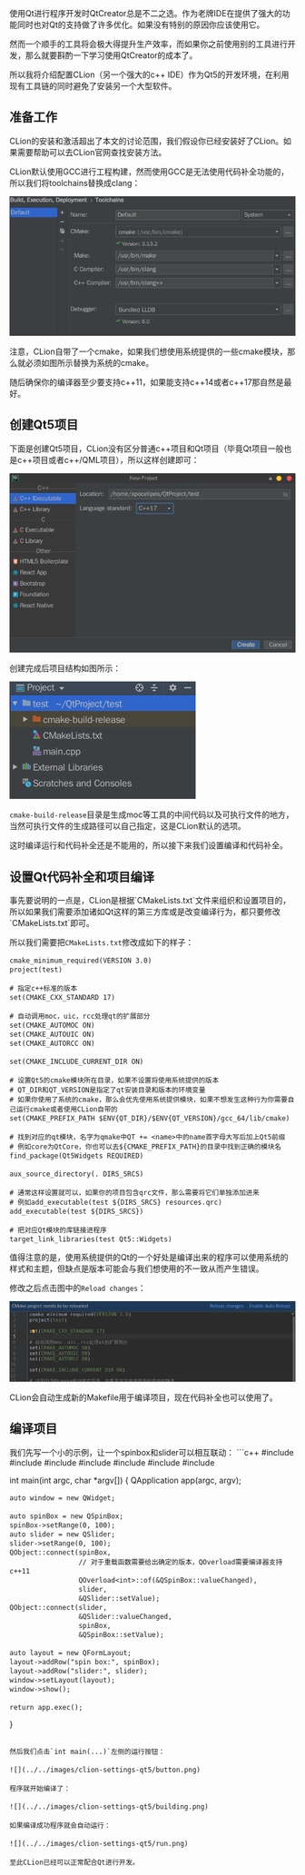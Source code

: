 使用Qt进行程序开发时QtCreator总是不二之选。作为老牌IDE在提供了强大的功能同时也对Qt的支持做了许多优化。如果没有特别的原因你应该使用它。

然而一个顺手的工具将会极大得提升生产效率，而如果你之前使用别的工具进行开发，那么就要斟酌一下学习使用QtCreator的成本了。

所以我将介绍配置CLion（另一个强大的c++ IDE）作为Qt5的开发环境，在利用现有工具链的同时避免了安装另一个大型软件。

<h2 id="perpare">准备工作</h2>
CLion的安装和激活超出了本文的讨论范围，我们假设你已经安装好了CLion。如果需要帮助可以去CLion官网查找安装方法。

CLion默认使用GCC进行工程构建，然而使用GCC是无法使用代码补全功能的，所以我们将toolchains替换成clang：

![](../../images/clion-settings-qt5/toolchains.png)

注意，CLion自带了一个cmake，如果我们想使用系统提供的一些cmake模块，那么就必须如图所示替换为系统的cmake。

随后确保你的编译器至少要支持c++11，如果能支持c++14或者c++17那自然是最好。

<h2 id="create-project">创建Qt5项目</h2>
下面是创建Qt5项目，CLion没有区分普通c++项目和Qt项目（毕竟Qt项目一般也是c++项目或者c++/QML项目），所以这样创建即可：

![](../../images/clion-settings-qt5/create-project.png)

创建完成后项目结构如图所示：

![](../../images/clion-settings-qt5/proj.png)

`cmake-build-release`目录是生成moc等工具的中间代码以及可执行文件的地方，当然可执行文件的生成路径可以自己指定，这是CLion默认的选项。

这时编译运行和代码补全还是不能用的，所以接下来我们设置编译和代码补全。

<h2 id="settings">设置Qt代码补全和项目编译</h2>
事先要说明的一点是，CLion是根据`CMakeLists.txt`文件来组织和设置项目的，所以如果我们需要添加诸如Qt这样的第三方库或是改变编译行为，都只要修改`CMakeLists.txt`即可。

所以我们需要把`CMakeLists.txt`修改成如下的样子：
```CMakeLists
cmake_minimum_required(VERSION 3.0)
project(test)

# 指定c++标准的版本
set(CMAKE_CXX_STANDARD 17)

# 自动调用moc，uic，rcc处理qt的扩展部分
set(CMAKE_AUTOMOC ON)
set(CMAKE_AUTOUIC ON)
set(CMAKE_AUTORCC ON)

set(CMAKE_INCLUDE_CURRENT_DIR ON)

# 设置Qt5的cmake模块所在目录，如果不设置将使用系统提供的版本
# QT_DIR和QT_VERSION是指定了qt安装目录和版本的环境变量
# 如果你使用了系统的cmake，那么会优先使用系统提供模块，如果不想发生这种行为你需要自己运行cmake或者使用CLion自带的
set(CMAKE_PREFIX_PATH $ENV{QT_DIR}/$ENV{QT_VERSION}/gcc_64/lib/cmake)

# 找到对应的qt模块，名字为qmake中QT += <name>中的name首字母大写后加上Qt5前缀
# 例如core为QtCore，你也可以去${CMAKE_PREFIX_PATH}的目录中找到正确的模块名
find_package(Qt5Widgets REQUIRED)

aux_source_directory(. DIRS_SRCS)

# 通常这样设置就可以，如果你的项目包含qrc文件，那么需要将它们单独添加进来
# 例如add_executable(test ${DIRS_SRCS} resources.qrc)
add_executable(test ${DIRS_SRCS})

# 把对应Qt模块的库链接进程序
target_link_libraries(test Qt5::Widgets)
```
值得注意的是，使用系统提供的Qt的一个好处是编译出来的程序可以使用系统的样式和主题，但缺点是版本可能会与我们想使用的不一致从而产生错误。

修改之后点击图中的`Reload changes`：

![](../../images/clion-settings-qt5/reloadchanges.png)

CLion会自动生成新的Makefile用于编译项目，现在代码补全也可以使用了。

<h2 id="compile">编译项目</h2>
我们先写一个小的示例，让一个spinbox和slider可以相互联动：
```c++
#include <QApplication>
#include <QFormLayout>
#include <QtGlobal>
#include <QObject>
#include <QSlider>
#include <QSpinBox>
#include <QWidget>

int main(int argc, char *argv[])
{
    QApplication app(argc, argv);

    auto window = new QWidget;

    auto spinBox = new QSpinBox;
    spinBox->setRange(0, 100);
    auto slider = new QSlider;
    slider->setRange(0, 100);
    QObject::connect(spinBox,
                     // 对于重载函数需要给出确定的版本，QOverload需要编译器支持c++11
                     QOverload<int>::of(&QSpinBox::valueChanged),
                     slider,
                     &QSlider::setValue);
    QObject::connect(slider,
                     &QSlider::valueChanged,
                     spinBox,
                     &QSpinBox::setValue);

    auto layout = new QFormLayout;
    layout->addRow("spin box:", spinBox);
    layout->addRow("slider:", slider);
    window->setLayout(layout);
    window->show();

    return app.exec();
}
```

然后我们点击`int main(...)`左侧的运行按钮：

![](../../images/clion-settings-qt5/button.png)

程序就开始编译了：

![](../../images/clion-settings-qt5/building.png)

如果编译成功程序就会自动运行：

![](../../images/clion-settings-qt5/run.png)

至此CLion已经可以正常配合Qt进行开发。
